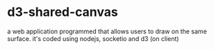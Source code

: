 d3-shared-canvas
=============

a web application programmed that allows users to draw on the same surface.
it's coded using nodejs, socketio and d3 (on client)
